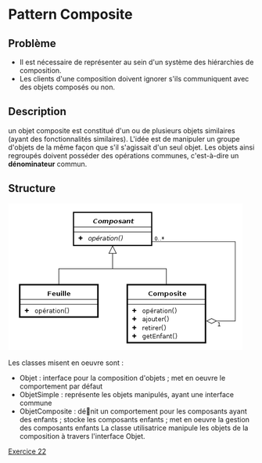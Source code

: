 # Pattern Composite

## Problème

* Il est nécessaire de représenter au sein d'un système des hiérarchies de composition.
* Les clients d'une composition doivent ignorer s'ils communiquent avec des objets composés ou non.

## Description

un objet composite est constitué d'un ou de plusieurs objets similaires (ayant des fonctionnalités similaires). L'idée est de manipuler un groupe d'objets de la même façon que s'il s'agissait d'un seul
objet. Les objets ainsi regroupés doivent posséder des opérations communes, c'est-à-dire un **dénominateur** commun.

## Structure

![Pattern Composite](./img/designPattern_composite.png)

Les classes misent en oeuvre sont :

* Objet : interface pour la composition d'objets ; met en oeuvre le comportement par défaut
* ObjetSimple : représente les objets manipulés, ayant une interface commune
* ObjetComposite : dénit un comportement pour les composants ayant des enfants ; stocke les
composants enfants ; met en oeuvre la gestion des composants enfants La classe utilisatrice manipule
les objets de la composition à travers l'interface Objet.


[Exercice 22](../Exercices/3.DesignPattern//README.md)
